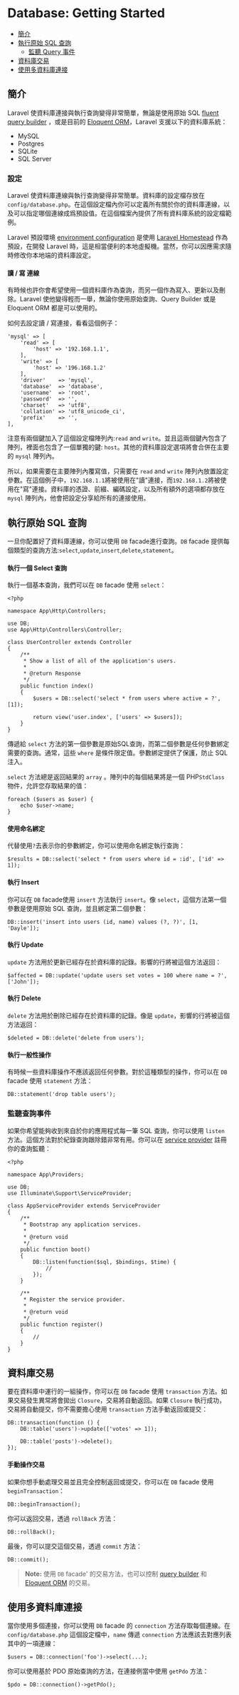 # Database: Getting Started

- [簡介](#introduction)
- [執行原始 SQL 查詢](#running-queries)
    - [監聽 Query 事件](#listening-for-query-events)
- [資料庫交易](#database-transactions)
- [使用多資料庫連接](#accessing-connections)

<a name="introduction"></a>
## 簡介

 Laravel 使資料庫連接與執行查詢變得非常簡單，無論是使用原始 SQL [fluent query builder](/docs/{{version}}/queries)  ，或是目前的 [Eloquent ORM](/docs/{{version}}/eloquent)，Laravel 支援以下的資料庫系統：

- MySQL
- Postgres
- SQLite
- SQL Server

<a name="configuration"></a>
### 設定

Laravel 使資料庫連線與執行查詢變得非常簡單。資料庫的設定檔存放在 `config/database.php`。在這個設定檔內你可以定義所有關於你的資料庫連線，以及可以指定哪個連線成爲預設值。在這個檔案內提供了所有資料庫系統的設定檔範例。

 Laravel 預設環境 [environment configuration](/docs/{{version}}/installation#environment-configuration) 是使用 [Laravel Homestead](/docs/{{version}}/homestead) 作為預設，在開發 Laravel 時，這是相當便利的本地虛擬機。當然，你可以因應需求隨時修改你本地端的資料庫設定。

<a name="read-write-connections"></a>
#### 讀 / 寫 連線

有時候也許你會希望使用一個資料庫作為查詢，而另一個作為寫入、更新以及刪除。Laravel 使他變得輕而一舉，無論你使用原始查詢、Query Builder 或是 Eloquent ORM 都是可以使用的。

如何去設定讀 / 寫連接，看看這個例子：

    'mysql' => [
        'read' => [
            'host' => '192.168.1.1',
        ],
        'write' => [
            'host' => '196.168.1.2'
        ],
        'driver'    => 'mysql',
        'database'  => 'database',
        'username'  => 'root',
        'password'  => '',
        'charset'   => 'utf8',
        'collation' => 'utf8_unicode_ci',
        'prefix'    => '',
    ],

注意有兩個鍵加入了這個設定檔陣列內:`read` and `write`。並且這兩個鍵內包含了陣列，裡面也包含了一個單獨的鍵: `host`。其他的資料庫設定選項將會合併在主要的 `mysql` 陣列內。

所以，如果需要在主要陣列內覆寫值，只需要在 `read` and `write` 陣列內放置設定參數。在這個例子中，`192.168.1.1`將被使用在"讀"連接，而`192.168.1.2`將被使用在"寫"連接。資料庫的憑證、前綴、編碼設定，以及所有額外的選項都存放在 `mysql` 陣列內，他會把設定分享給所有的連接使用。

<a name="running-queries"></a>
## 執行原始 SQL 查詢

一旦你配置好了資料庫連線，你可以使用 `DB` facade進行查詢。`DB` facade 提供每個類型的查詢方法:`select`,`update`,`insert`,`delete`,`statement`。

#### 執行一個 Select 查詢

執行一個基本查詢，我們可以在 `DB` facade 使用 `select`：

    <?php

    namespace App\Http\Controllers;

    use DB;
    use App\Http\Controllers\Controller;

    class UserController extends Controller
    {
        /**
         * Show a list of all of the application's users.
         *
         * @return Response
         */
        public function index()
        {
            $users = DB::select('select * from users where active = ?', [1]);

            return view('user.index', ['users' => $users]);
        }
    }

傳遞給 `select` 方法的第一個參數是原始SQL查詢，而第二個參數是任何參數綁定需要的查詢。通常，這些 `where` 是條件限定值。參數綁定提供了保護，防止 SQL 注入。

 `select` 方法總是返回結果的 `array` 。陣列中的每個結果將是一個 PHP`StdClass` 物件，允許您存取結果的值：

    foreach ($users as $user) {
        echo $user->name;
    }

#### 使用命名綁定

代替使用`?`去表示你的參數綁定，你可以使用命名綁定執行查詢：

    $results = DB::select('select * from users where id = :id', ['id' => 1]);

#### 執行 Insert

你可以在 `DB` facade使用 `insert` 方法執行 `insert`。像 `select`，這個方法第一個參數是使用原始 SQL 查詢，並且綁定第二個參數：

    DB::insert('insert into users (id, name) values (?, ?)', [1, 'Dayle']);

#### 執行 Update

 `update` 方法用於更新已經存在於資料庫的記錄。影響的行將被這個方法返回：

    $affected = DB::update('update users set votes = 100 where name = ?', ['John']);

#### 執行 Delete

 `delete` 方法用於刪除已經存在於資料庫的記錄。像是 `update`，影響的行將被這個方法返回：

    $deleted = DB::delete('delete from users');

#### 執行一般性操作

有時候一些資料庫操作不應該返回任何參數。對於這種類型的操作，你可以在 `DB` facade 使用 `statement` 方法：

    DB::statement('drop table users');

<a name="listening-for-query-events"></a>
### 監聽查詢事件

如果你希望能夠收到來自於你的應用程式每一筆 SQL 查詢，你可以使用 `listen` 方法。這個方法對於紀錄查詢跟除錯非常有用。你可以在 [service provider](/docs/{{version}}/providers) 註冊你的查詢監聽：

    <?php

    namespace App\Providers;

    use DB;
    use Illuminate\Support\ServiceProvider;

    class AppServiceProvider extends ServiceProvider
    {
        /**
         * Bootstrap any application services.
         *
         * @return void
         */
        public function boot()
        {
            DB::listen(function($sql, $bindings, $time) {
                //
            });
        }

        /**
         * Register the service provider.
         *
         * @return void
         */
        public function register()
        {
            //
        }
    }

<a name="database-transactions"></a>
## 資料庫交易

要在資料庫中運行的一組操作，你可以在 `DB` facade 使用 `transaction` 方法。如果交易發生異常將會拋出 `Closure`，交易將自動返回。如果 `Closure` 執行成功，交易將自動提交，你不需要擔心使用 `transaction` 方法手動返回或提交：

    DB::transaction(function () {
        DB::table('users')->update(['votes' => 1]);

        DB::table('posts')->delete();
    });

#### 手動操作交易

如果你想手動處理交易並且完全控制返回或提交，你可以在 `DB` facade 使用 `beginTransaction`：

    DB::beginTransaction();

你可以返回交易，透過 `rollBack` 方法：

    DB::rollBack();

最後，你可以提交這個交易，透過 `commit` 方法：


    DB::commit();

> **Note:** 使用 `DB` facade' 的交易方法，也可以控制 [query builder](/docs/{{version}}/queries) 和 [Eloquent ORM](/docs/{{version}}/eloquent) 的交易。

<a name="accessing-connections"></a>
## 使用多資料庫連接

當你使用多個連接，你可以使用 `DB` facade 的 `connection` 方法存取每個連線。在 `config/database.php` 這個設定檔中，`name` 傳遞 `connection` 方法應該去對應列表其中的一項連線：

    $users = DB::connection('foo')->select(...);

你可以使用基於 PDO 原始查詢的方法，在連接例當中使用 `getPdo` 方法：

    $pdo = DB::connection()->getPdo();
